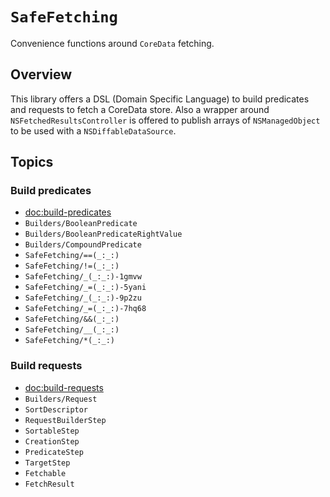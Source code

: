 # ``SafeFetching``

Convenience functions around `CoreData` fetching.

## Overview

This library offers a DSL (Domain Specific Language) to build predicates and requests to fetch a CoreData store. Also a wrapper around `NSFetchedResultsController` is offered to publish arrays of `NSManagedObject` to be used with a `NSDiffableDataSource`.

## Topics

### Build predicates
- <doc:build-predicates>
- ``Builders/BooleanPredicate``
- ``Builders/BooleanPredicateRightValue``
- ``Builders/CompoundPredicate``
- ``SafeFetching/==(_:_:)``
- ``SafeFetching/!=(_:_:)``
- ``SafeFetching/_(_:_:)-1gmvw``
- ``SafeFetching/_=(_:_:)-5yani``
- ``SafeFetching/_(_:_:)-9p2zu``
- ``SafeFetching/_=(_:_:)-7hq68``
- ``SafeFetching/&&(_:_:)``
- ``SafeFetching/__(_:_:)``
- ``SafeFetching/*(_:_:)``

### Build requests
- <doc:build-requests>
- ``Builders/Request``
- ``SortDescriptor``
- ``RequestBuilderStep``
- ``SortableStep``
- ``CreationStep``
- ``PredicateStep``
- ``TargetStep``
- ``Fetchable``
- ``FetchResult``
